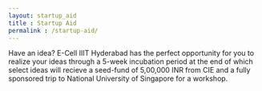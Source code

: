 ```yaml
---
layout: startup_aid
title : Startup Aid
permalink : /startup-aid/
---
```

Have an idea? E-Cell IIIT Hyderabad has the perfect opportunity for you to realize your ideas through a 5-week incubation period at the end of which select ideas will recieve a seed-fund of 5,00,000 INR from CIE and a fully sponsored trip to National University of Singapore for a workshop.